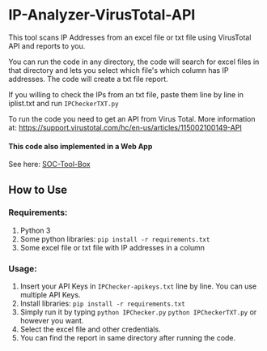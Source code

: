 # IP-Analyzer-VirusTotal-API

This tool scans IP Addresses from an excel file or txt file using VirusTotal API and reports to you.

You can run the code in any directory, the code will search for excel files in that directory and lets you select which file's which column has IP addresses.
The code will create a txt file report.

If you willing to check the IPs from an txt file, paste them line by line in iplist.txt and run ```IPCheckerTXT.py```

To run the code you need to get an API from Virus Total. More information at: https://support.virustotal.com/hc/en-us/articles/115002100149-API

#### This code also implemented in a Web App
See here: [SOC-Tool-Box](https://github.com/RejectedFrASELS/SOC-Tool-Box)

## How to Use

### Requirements:
1. Python 3
2. Some python libraries: ```pip install -r requirements.txt```
3. Some excel file or txt file with IP addresses in a column

### Usage:
1. Insert your API Keys in ```IPChecker-apikeys.txt``` line by line. You can use multiple API Keys.
2. Install libraries: ```pip install -r requirements.txt```
3. Simply run it by typing ```python IPChecker.py``` ```python IPCheckerTXT.py``` or however you want.
4. Select the excel file and other credentials.
5. You can find the report in same directory after running the code.
